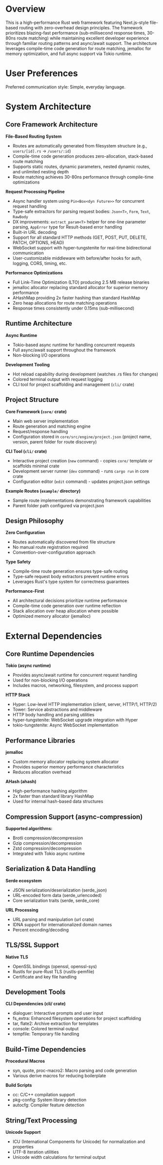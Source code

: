 # Overview

This is a high-performance Rust web framework featuring Next.js-style file-based routing with zero-overhead design principles. The framework prioritizes blazing-fast performance (sub-millisecond response times, 30-80ns route matching) while maintaining excellent developer experience through familiar routing patterns and async/await support. The architecture leverages compile-time code generation for route matching, jemalloc for memory optimization, and full async support via Tokio runtime.

# User Preferences

Preferred communication style: Simple, everyday language.

# System Architecture

## Core Framework Architecture

**File-Based Routing System**
- Routes are automatically generated from filesystem structure (e.g., `users/[id].rs` → `/users/:id`)
- Compile-time code generation produces zero-allocation, stack-based route matching
- Supports static routes, dynamic parameters, nested dynamic routes, and unlimited nesting depth
- Route matching achieves 30-80ns performance through compile-time optimizations

**Request Processing Pipeline**
- Async handler system using `Pin<Box<dyn Future>>` for concurrent request handling
- Type-safe extractors for parsing request bodies: `Json<T>`, `Form`, `Text`, `RawBody`
- DX improvements: `extract_param<T>` helper for one-line parameter parsing, `AppError` type for Result-based error handling
- Built-in URL decoding
- Support for all standard HTTP methods (GET, POST, PUT, DELETE, PATCH, OPTIONS, HEAD)
- WebSocket support with hyper-tungstenite for real-time bidirectional communication
- User-customizable middleware with before/after hooks for auth, logging, CORS, timing, etc.

**Performance Optimizations**
- Full Link-Time Optimization (LTO) producing 2.5 MB release binaries
- jemalloc allocator replacing standard allocator for superior memory performance
- AHashMap providing 2x faster hashing than standard HashMap
- Zero heap allocations for route matching operations
- Response times consistently under 0.15ms (sub-millisecond)

## Runtime Architecture

**Async Runtime**
- Tokio-based async runtime for handling concurrent requests
- Full async/await support throughout the framework
- Non-blocking I/O operations

**Development Tooling**
- Hot reload capability during development (watches .rs files for changes)
- Colored terminal output with request logging
- CLI tool for project scaffolding and management (`cli/` crate)

## Project Structure

**Core Framework (`core/` crate)**
- Main web server implementation
- Route generation and matching engine
- Request/response handling
- Configuration stored in `core/src/engine/project.json` (project name, version, parent folder for route discovery)

**CLI Tool (`cli/` crate)**
- Interactive project creation (`new` command) - copies `core/` template or scaffolds minimal crate
- Development server runner (`dev` command) - runs `cargo run` in core crate
- Configuration editor (`edit` command) - updates project.json settings

**Example Routes (`example/` directory)**
- Sample route implementations demonstrating framework capabilities
- Parent folder path configured via project.json

## Design Philosophy

**Zero Configuration**
- Routes automatically discovered from file structure
- No manual route registration required
- Convention-over-configuration approach

**Type Safety**
- Compile-time route generation ensures type-safe routing
- Type-safe request body extractors prevent runtime errors
- Leverages Rust's type system for correctness guarantees

**Performance-First**
- All architectural decisions prioritize runtime performance
- Compile-time code generation over runtime reflection
- Stack allocation over heap allocation where possible
- Optimized memory allocator (jemalloc)

# External Dependencies

## Core Runtime Dependencies

**Tokio (async runtime)**
- Provides async/await runtime for concurrent request handling
- Used for non-blocking I/O operations
- Includes macros, networking, filesystem, and process support

**HTTP Stack**
- Hyper: Low-level HTTP implementation (client, server, HTTP/1, HTTP/2)
- Tower: Service abstractions and middleware
- HTTP body handling and parsing utilities
- hyper-tungstenite: WebSocket upgrade integration with Hyper
- tokio-tungstenite: Async WebSocket implementation

## Performance Libraries

**jemalloc**
- Custom memory allocator replacing system allocator
- Provides superior memory performance characteristics
- Reduces allocation overhead

**AHash (ahash)**
- High-performance hashing algorithm
- 2x faster than standard library HashMap
- Used for internal hash-based data structures

## Compression Support (async-compression)

**Supported algorithms:**
- Brotli compression/decompression
- Gzip compression/decompression
- Zstd compression/decompression
- Integrated with Tokio async runtime

## Serialization & Data Handling

**Serde ecosystem**
- JSON serialization/deserialization (serde_json)
- URL-encoded form data (serde_urlencoded)
- Core serialization traits (serde, serde_core)

**URL Processing**
- URL parsing and manipulation (url crate)
- IDNA support for internationalized domain names
- Percent encoding/decoding

## TLS/SSL Support

**Native TLS**
- OpenSSL bindings (openssl, openssl-sys)
- Rustls for pure-Rust TLS (rustls-pemfile)
- Certificate and key file handling

## Development Tools

**CLI Dependencies (cli/ crate)**
- dialoguer: Interactive prompts and user input
- fs_extra: Enhanced filesystem operations for project scaffolding
- tar, flate2: Archive extraction for templates
- console: Colored terminal output
- tempfile: Temporary file handling

## Build-Time Dependencies

**Procedural Macros**
- syn, quote, proc-macro2: Macro parsing and code generation
- Various derive macros for reducing boilerplate

**Build Scripts**
- cc: C/C++ compilation support
- pkg-config: System library detection
- autocfg: Compiler feature detection

## String/Text Processing

**Unicode Support**
- ICU (International Components for Unicode) for normalization and properties
- UTF-8 iteration utilities
- Unicode width calculations for terminal output